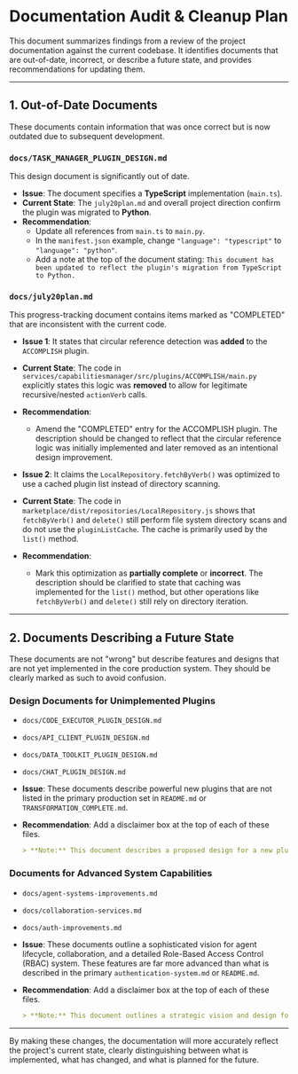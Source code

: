 # Documentation Audit & Cleanup Plan

This document summarizes findings from a review of the project documentation against the current codebase. It identifies documents that are out-of-date, incorrect, or describe a future state, and provides recommendations for updating them.

---

## 1. Out-of-Date Documents

These documents contain information that was once correct but is now outdated due to subsequent development.

### `docs/TASK_MANAGER_PLUGIN_DESIGN.md`

This design document is significantly out of date.

*   **Issue**: The document specifies a **TypeScript** implementation (`main.ts`).
*   **Current State**: The `july20plan.md` and overall project direction confirm the plugin was migrated to **Python**.
*   **Recommendation**:
    *   Update all references from `main.ts` to `main.py`.
    *   In the `manifest.json` example, change `"language": "typescript"` to `"language": "python"`.
    *   Add a note at the top of the document stating: `This document has been updated to reflect the plugin's migration from TypeScript to Python.`

### `docs/july20plan.md`

This progress-tracking document contains items marked as "COMPLETED" that are inconsistent with the current code.

*   **Issue 1**: It states that circular reference detection was **added** to the `ACCOMPLISH` plugin.
*   **Current State**: The code in `services/capabilitiesmanager/src/plugins/ACCOMPLISH/main.py` explicitly states this logic was **removed** to allow for legitimate recursive/nested `actionVerb` calls.
*   **Recommendation**:
    *   Amend the "COMPLETED" entry for the ACCOMPLISH plugin. The description should be changed to reflect that the circular reference logic was initially implemented and later removed as an intentional design improvement.

*   **Issue 2**: It claims the `LocalRepository.fetchByVerb()` was optimized to use a cached plugin list instead of directory scanning.
*   **Current State**: The code in `marketplace/dist/repositories/LocalRepository.js` shows that `fetchByVerb()` and `delete()` still perform file system directory scans and do not use the `pluginListCache`. The cache is primarily used by the `list()` method.
*   **Recommendation**:
    *   Mark this optimization as **partially complete** or **incorrect**. The description should be clarified to state that caching was implemented for the `list()` method, but other operations like `fetchByVerb()` and `delete()` still rely on directory iteration.

---

## 2. Documents Describing a Future State

These documents are not "wrong" but describe features and designs that are not yet implemented in the core production system. They should be clearly marked as such to avoid confusion.

### Design Documents for Unimplemented Plugins

*   `docs/CODE_EXECUTOR_PLUGIN_DESIGN.md`
*   `docs/API_CLIENT_PLUGIN_DESIGN.md`
*   `docs/DATA_TOOLKIT_PLUGIN_DESIGN.md`
*   `docs/CHAT_PLUGIN_DESIGN.md`

*   **Issue**: These documents describe powerful new plugins that are not listed in the primary production set in `README.md` or `TRANSFORMATION_COMPLETE.md`.
*   **Recommendation**: Add a disclaimer box at the top of each of these files.

    ```markdown
    > **Note:** This document describes a proposed design for a new plugin. It does not reflect a feature that is currently implemented in the production system.
    ```

### Documents for Advanced System Capabilities

*   `docs/agent-systems-improvements.md`
*   `docs/collaboration-services.md`
*   `docs/auth-improvements.md`

*   **Issue**: These documents outline a sophisticated vision for agent lifecycle, collaboration, and a detailed Role-Based Access Control (RBAC) system. These features are far more advanced than what is described in the primary `authentication-system.md` or `README.md`.
*   **Recommendation**: Add a disclaimer box at the top of each of these files.

    ```markdown
    > **Note:** This document outlines a strategic vision and design for future system enhancements. It does not reflect the capabilities of the currently implemented system.
    ```

---

By making these changes, the documentation will more accurately reflect the project's current state, clearly distinguishing between what is implemented, what has changed, and what is planned for the future.